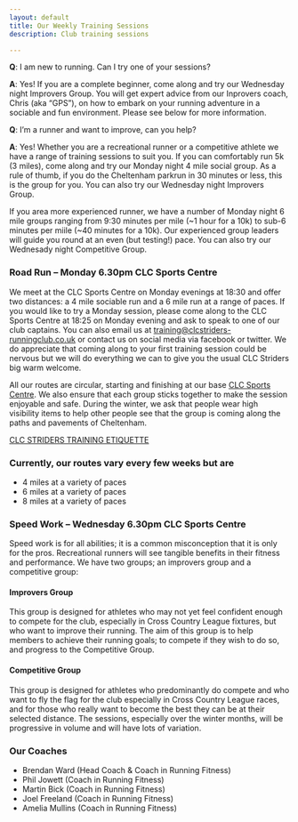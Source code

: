 ```yaml
---
layout: default
title: Our Weekly Training Sessions
description: Club training sessions

---
```


__Q__: I am new to running. Can I try one of your sessions?

__A__: Yes! If you are a complete beginner, come along and try our Wednesday night Improvers Group. You will get expert advice from our Inprovers coach, Chris (aka “GPS”), on how to embark on your running adventure in a sociable and fun environment. Please see below for more information.

__Q__: I’m a runner and want to improve, can you help?

__A__: Yes! Whether you are a recreational runner or a competitive athlete we have a range of training sessions to suit you. If you can comfortably run 5k (3 miles), come along and try our Monday night 4 mile social group. As a rule of thumb, if you do the Cheltenham parkrun in 30 minutes or less, this is the group for you. You can also try our Wednesday night Improvers Group.

If you area more experienced runner, we have a number of Monday night 6 mile groups ranging from 9:30 minutes per mile (~1 hour for a 10k) to sub-6 minutes per miile (~40 minutes for a 10k). Our experienced group leaders will guide you round at an even (but testing!) pace. You can also try our Wednesady night Competitive Group.

### Road Run – Monday 6.30pm CLC Sports Centre

We meet at the CLC Sports Centre on Monday evenings at 18:30 and offer two distances: a 4 mile sociable run and a 6 mile run at a range of paces. If you would like to try a Monday session, please come along to the CLC Sports Centre at 18:25 on Monday evening and ask to speak to one of our club captains. You can also email us at training@clcstriders-runningclub.co.uk or contact us on social media via facebook or twitter. We do appreciate that coming along to your first training session could be nervous but we will do everything we can to give you the usual CLC Striders big warm welcome.

All our routes are circular, starting and finishing at our base <a href="https://www.google.co.uk/maps/place/Cheltenham,+Gloucestershire+GL50+2NX/@51.8996855,-2.0905991,17.26z/data=!4m2!3m1!1s0x48711b750b7cf72f:0x18adca3553c78bca?hl=en">CLC Sports Centre</a>. We also ensure that each group sticks together to make the session enjoyable and safe. During the winter, we ask that people wear high visibility items to help other people see that the group is coming along the paths and pavements of Cheltenham.

<a href="/assets/clc-striders-training-etiquette.pdf">CLC STRIDERS TRAINING ETIQUETTE</a>

### Currently, our routes vary every few weeks but are


* 4 miles at a variety of paces
* 6 miles at a variety of paces
* 8 miles at a variety of paces

### Speed Work – Wednesday 6.30pm CLC Sports Centre

Speed work is for all abilities; it is a common misconception that it is only for the pros. Recreational runners will see tangible benefits in their fitness and performance. We have two groups; an improvers group and a competitive group:

#### Improvers Group

This group is designed for athletes who may not yet feel confident enough to compete for the club, especially in Cross Country League fixtures, but who want to improve their running. The aim of this group is to help members to achieve their running goals; to compete if they wish to do so, and progress to the Competitive Group.

#### Competitive Group

This group is designed for athletes who predominantly do compete and who want to fly the flag for the club especially in Cross Country League races, and for those who really want to become the best they can be at their selected distance. The sessions, especially over the winter months, will be progressive in volume and will have lots of variation.

### Our Coaches

- Brendan Ward (Head Coach & Coach in Running Fitness)
- Phil Jowett (Coach in Running Fitness)
- Martin Bick (Coach in Running Fitness)
- Joel Freeland (Coach in Running Fitness)
- Amelia Mullins (Coach in Running Fitness)
